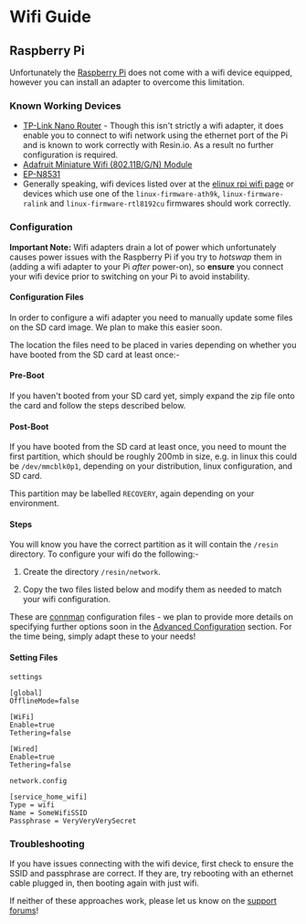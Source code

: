# Wifi Guide

## Raspberry Pi

Unfortunately the [Raspberry Pi][rpi] does not come with a wifi device equipped,
however you can install an adapter to overcome this limitation.

### Known Working Devices

* [TP-Link Nano Router][nano-router] - Though this isn't strictly a wifi
  adapter, it does enable you to connect to wifi network using the ethernet port
  of the Pi and is known to work correctly with Resin.io. As a result no further
  configuration is required.
* [Adafruit Miniature Wifi (802.11B/G/N) Module][adafruit]
* [EP-N8531][epn8531]
* Generally speaking, wifi devices listed over at the [elinux rpi wifi page][elinux]
  or devices which use one of the `linux-firmware-ath9k`, `linux-firmware-ralink`
  and `linux-firmware-rtl8192cu` firmwares should work correctly.

### Configuration

__Important Note:__ Wifi adapters drain a lot of power which unfortunately
causes power issues with the Raspberry Pi if you try to *hotswap* them in
(adding a wifi adapter to your Pi *after* power-on), so __ensure__ you connect
your wifi device prior to switching on your Pi to avoid instability.

#### Configuration Files

In order to configure a wifi adapter you need to manually update some files on
the SD card image. We plan to make this easier soon.

The location the files need to be placed in varies depending on whether you have
booted from the SD card at least once:-

#### Pre-Boot

If you haven't booted from your SD card yet, simply expand the zip file onto the
card and follow the steps described below.

#### Post-Boot

If you have booted from the SD card at least once, you need to mount the first
partition, which should be roughly 200mb in size, e.g. in linux this could be
`/dev/mmcblk0p1`, depending on your distribution, linux configuration, and SD
card.

This partition may be labelled `RECOVERY`, again depending on your environment.

#### Steps

You will know you have the correct partition as it will contain the `/resin`
directory. To configure your wifi do the following:-

1. Create the directory `/resin/network`.

2. Copy the two files listed below and modify them as needed to match your wifi
configuration.

These are [connman][connman] configuration files - we plan to provide more
details on specifying further options soon in the
[Advanced Configuration][advanced] section. For the time being, simply adapt
these to your needs!

#### Setting Files

`settings`

```
[global]
OfflineMode=false

[WiFi]
Enable=true
Tethering=false

[Wired]
Enable=true
Tethering=false
```

`network.config`

```
[service_home_wifi]
Type = wifi
Name = SomeWifiSSID
Passphrase = VeryVeryVerySecret
```

### Troubleshooting

If you have issues connecting with the wifi device, first check to ensure the
SSID and passphrase are correct. If they are, try rebooting with an ethernet
cable plugged in, then booting again with just wifi.

If neither of these approaches work, please let us know on the
[support forums][support]!

[rpi]:http://www.raspberrypi.org/
[nano-router]:http://www.amazon.com/TP-LINK-TL-WR702N-Wireless-Repeater-150Mpbs/dp/B007PTCFFW
[adafruit]:http://www.adafruit.com/products/814
[epn8531]:http://www.amazon.com/BestDealUSA-EP-N8531-150Mbps-802-11n-Wireless/dp/B00AT7S060
[elinux]:http://elinux.org/RPi_USB_Wi-Fi_Adapters
[connman]:https://connman.net/
[advanced]:/pages/advanced.md
[wifi]:/pages/wifi.md
[support]:http://support.resin.io/
